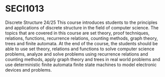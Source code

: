 # SECI1013
Discrete Structure 24/25
This course introduces students to the principles and applications of discrete structure in the field
of computer science. The topics that are covered in this course are set theory, proof techniques,
relations, functions, recurrence relations, counting methods, graph theory, trees and finite
automata. At the end of the course, the students should be able to use set theory, relations and
functions to solve computer science problems, analyze and solve problems using recurrence
relations and counting methods, apply graph theory and trees in real world problems and use
deterministic finite automata finite state machines to model electronic devices and problems.
